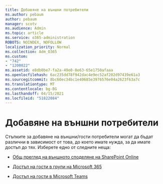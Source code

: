 ```yaml
---
title: Добавяне на външни потребители
ms.author: pebaum
author: pebaum
manager: scotv
ms.audience: Admin
ms.topic: article
ms.service: o365-administration
ROBOTS: NOINDEX, NOFOLLOW
localization_priority: Normal
ms.collection: Adm_O365
ms.custom:
- "742"
- "1200022"
ms.assetid: e8db0be7-fa2a-49e0-8e63-65e1750afaaa
ms.openlocfilehash: 6ac235dd78f942dac4e9ec52af202d97439e61a3
ms.sourcegitcommit: 8bc60ec34bc1e40685e3976576e04a2623f63a7c
ms.translationtype: MT
ms.contentlocale: bg-BG
ms.lasthandoff: 04/15/2021
ms.locfileid: "51822084"
---
```

# <a name="adding-external-users"></a>Добавяне на външни потребители

Стъпките за добавяне на външни/гости потребители могат да бъдат различни в зависимост от това, до което имате нужда, за да имате достъп до тях. Изберете едно от следните неща:
  
- [Общ преглед на външното споделяне на SharePoint Online](https://docs.microsoft.com/sharepoint/external-sharing-overview)

- [Достъп на гости в групи на Microsoft 365](https://support.office.com/article/guest-access-in-office-365-groups-bfc7a840-868f-4fd6-a390-f347bf51aff6)

- [Достъп на гости в Microsoft Teams](https://docs.microsoft.com/microsoftteams/guest-access-checklist)
